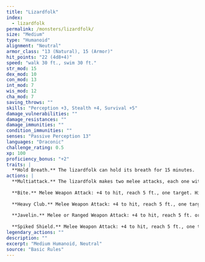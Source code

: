 ```yaml
---
title: "Lizardfolk"
index:
  - lizardfolk
permalink: /monsters/lizardfolk/
size: "Medium"
type: "Humanoid"
alignment: "Neutral"
armor_class: "13 (Natural), 15 (Armor)"
hit_points: "22 (4d8+4)"
speed: "walk 30 ft., swim 30 ft."
str_mod: 15
dex_mod: 10
con_mod: 13
int_mod: 7
wis_mod: 12
cha_mod: 7
saving_throws: ""
skills: "Perception +3, Stealth +4, Survival +5"
damage_vulnerabilities: ""
damage_resistances: ""
damage_immunities: ""
condition_immunities: ""
senses: "Passive Perception 13"
languages: "Draconic"
challenge_rating: 0.5
xp: 100
proficiency_bonus: "+2"
traits: |
  **Hold Breath.** The lizardfolk can hold its breath for 15 minutes.
actions: |
  **Multiattack.** The lizardfolk makes two melee attacks, each one with a different weapon.
  
  **Bite.** Melee Weapon Attack: +4 to hit, reach 5 ft., one target. Hit: 5 (1d6 + 2) piercing damage.
  
  **Heavy Club.** Melee Weapon Attack: +4 to hit, reach 5 ft., one target. Hit: 5 (1d6 + 2) bludgeoning damage.
  
  **Javelin.** Melee or Ranged Weapon Attack: +4 to hit, reach 5 ft. or range 30/120 ft., one target. Hit: 5 (1d6 + 2) piercing damage.
  
  **Spiked Shield.** Melee Weapon Attack: +4 to hit, reach 5 ft., one target. Hit: 5 (1d6 + 2) piercing damage.  
legendary_actions: ""
description: ""
excerpt: "Medium Humanoid, Neutral"
source: "Basic Rules"
---
```

